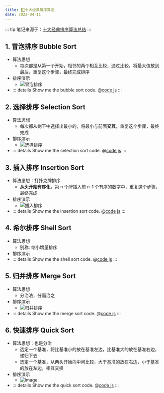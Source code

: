 ```yaml
---
title: 1️⃣十大经典排序算法
date: 2022-04-11
---
```


::: tip
笔记来源于：[十大经典排序算法总结](https://juejin.cn/post/6844903444365443080)
:::

## 1. 冒泡排序 Bubble Sort

- 算法思想
  - 每次都是从第一个开始，相邻的两个相互比较，通过比较，将最大值放到最后，重复这个步骤，最终完成排序
- 排序演示
  - ![冒泡排序](https://p1-jj.byteimg.com/tos-cn-i-t2oaga2asx/gold-user-assets/2016/11/30/f427727489dff5fcb0debdd69b478ecf~tplv-t2oaga2asx-zoom-in-crop-mark:1304:0:0:0.awebp)
- ::: details Show me the bubble sort code.
  @[code js](./01.排序算法/01_冒泡排序_Bubble_Sort.js)
  :::

## 2. 选择排序 Selection Sort

- 算法思想
  - 每次都从剩下中选择出最小的，将最小与前面**交互**，重复这个步骤，最终完成
- 排序演示
  - ![选择排序](https://p1-jj.byteimg.com/tos-cn-i-t2oaga2asx/gold-user-assets/2016/11/29/138a44298f3693e3fdd1722235e72f0f~tplv-t2oaga2asx-zoom-in-crop-mark:1304:0:0:0.awebp)
- ::: details Show me the selection sort code.
  @[code js](./01.排序算法/02_选择排序_Selection_Sort.js)
  :::

## 3. 插入排序 Insertion Sort

- 算法思想：打扑克牌排序
  - **从头开始有序化**，第 n 个牌插入前 n-1 个有序的数字中，重复这个步骤，最终完成
- 排序演示
  - ![插入排序](https://p1-jj.byteimg.com/tos-cn-i-t2oaga2asx/gold-user-assets/2016/11/29/f0e1e3b7f95c3888ab2791b6abbfae41~tplv-t2oaga2asx-zoom-in-crop-mark:1304:0:0:0.awebp)
- ::: details Show me the insertion sort code.
  @[code js](./01.排序算法/03_插入排序_Insertion_Sort.js)
  :::

## 4. 希尔排序 Shell Sort

- 算法思想
  - 别称: 缩小增量排序
- 排序演示
- ::: details Show me the shell sort code.
  @[code js](./01.排序算法/04_希尔排序_Sell_Sort.js)
  :::

## 5. 归并排序 Merge Sort

- 算法思想
  - 分治法，分而治之
- 排序演示
  - ![归并排序](https://p1-jj.byteimg.com/tos-cn-i-t2oaga2asx/gold-user-assets/2016/11/29/33d105e7e7e9c60221c445f5684ccfb6~tplv-t2oaga2asx-zoom-in-crop-mark:1304:0:0:0.awebp)
- ::: details Show me the merge sort code.
  @[code js](./01.排序算法/05_归并排序_Merge_Sort.js)
  :::

## 6. 快速排序 Quick Sort

- 算法思想：也是分治
  - 选定一个基准，将比基准小的放在基准左边，比基准大的放在基准右边，递归下去
  - 选定一个基准，从两头开始向中间比较，大于基准的放在右边，小于基准的放在左边，相互交换
- 排序演示
  - ![image](https://p1-jj.byteimg.com/tos-cn-i-t2oaga2asx/gold-user-assets/2016/11/29/dd9dc195a7331351671fe9ac4f7d5aa4~tplv-t2oaga2asx-zoom-in-crop-mark:1304:0:0:0.awebp)
- ::: details Show me the quick sort code.
  @[code js](./01.排序算法/06_快速排序_Quick_Sort.js)
  :::
